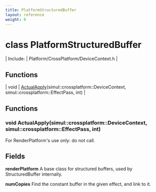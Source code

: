```yaml
---
title: PlatformStructuredBuffer
layout: reference
weight: 0
---
```

class PlatformStructuredBuffer
===

| Include: | Platform/CrossPlatform/DeviceContext.h |



Functions
---

| void | [ActualApply](#ActualApply)(simul::crossplatform::DeviceContext, simul::crossplatform::EffectPass, int) |


Functions
---

### <a name="ActualApply"/>void ActualApply(simul::crossplatform::DeviceContext, simul::crossplatform::EffectPass, int)
For RenderPlatform's use only: do not call.

Fields
---

**renderPlatform**  A base class for structured buffers, used by StructuredBuffer internally.

**numCopies**  Find the constant buffer in the given effect, and link to it.
